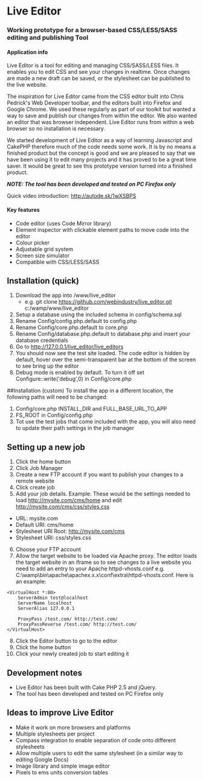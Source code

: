# Live Editor
### Working prototype for a browser-based CSS/LESS/SASS editing and publishing Tool

#### Application info
Live Editor is a tool for editing and managing CSS/SASS/LESS files. It enables you to edit CSS and see your changes in realtime. Once changes are made a new draft can be saved, or the stylesheet can be published to the live website.

The inspiration for Live Editor came from the CSS editor built into Chris Pedrick's Web Developer toolbar, and the editors built into Firefox and Google Chrome. We used these regularly as part of our toolkit but wanted a way to save and publish our changes from within the editor. We also wanted an editor that was browser independent. Live Editor runs from within a web browser so no installation is necessary.

We started development of Live Editor as a way of learning Javascript and CakePHP therefore much of the code needs some work. It is by no means a finished product but the concept is good and we are pleased to say that we have been using it to edit many projects and it has proved to be a great time saver. It would be great to see this prototype version turned into a finished product.

**_NOTE: The tool has been developed and tested on PC Firefox only_**

Quick video introduction: http://autode.sk/1wXSBPS


#### Key features
- Code editor (uses Code Mirror library)
- Element inspector with clickable element paths to move code into the editor
- Colour picker
- Adjustable grid system
- Screen size simulator
- Compatible with CSS/LESS/SASS

## Installation (quick)
1. Download the app into /www/live_editor
	- e.g. git clone https://github.com/webindustry/live_editor.git c:/wamp/www/live_editor
2. Setup a database using the included schema in config/schema.sql
3. Rename Config/config.php.default to config.php
4. Rename Config/core.php.default to core.php
5. Rename Config/database.php.default to database.php and insert your database credentials
6. Go to http://127.0.0.1/live_editor/live_editors
7. You should now see the test site loaded. The code editor is hidden by default, hover over the semi-transparent bar at the bottom of the screen to see bring up the editor
8. Debug mode is enabled by default. To turn it off set Configure::write('debug',0) in Config/core.php

##Installation (custom)
To install the app in a different location, the following paths will need to be changed:
1. Config/core.php INSTALL_DIR and FULL_BASE_URL_TO_APP
2. FS_ROOT in Config/config.php
3. Tot use the test jobs that come included with the app, you will also need to update their path settings in the job manager


## Setting up a new job
1. Click the home button
2. Click Job Manager
3. Create a new FTP account if you want to publish your changes to a remote website
4. Click create job
5. Add your job details. Example: These would be the settings needed to load http://mysite.com/cms/home and edit http://mysite.com/cms/css/styles.css
  - URL: mysite.com
  - Default URI: cms/home
  - Stylesheet URI Root: http://mysite.com/cms
  - Stylesheet URI:	css/styles.css
6. Choose your FTP account
7. Allow the target website to be loaded via Apache proxy. The editor loads the target website in an iframe so to see changes to a live website you need to add an entry to your Apache httpd-vhosts.conf e.g.
C:\wamp\bin\apache\apachex.x.x\conf\extra\httpd-vhosts.conf. Here is an example:

```
<VirtualHost *:80> 
    ServerAdmin test@localhost
    ServerName localhost
    ServerAlias 127.0.0.1
    
    ProxyPass /test.com/ http://test.com/
    ProxyPassReverse /test.com/ http://test.com/
</VirtualHost>
```
8. Click the Editor button to go to the editor
9. Click the home button
10. Click your newly created job to start editing it

## Development notes
- Live Editor has been built with Cake PHP 2.5 and jQuery.
- The tool has been developed and tested on PC Firefox only

## Ideas to improve Live Editor
- Make it work on more browsers and platforms
- Multiple stylesheets per project
- Compass integration to enable separation of code onto different stylesheets
- Allow multiple users to edit the same stylesheet (in a similar way to editing Google Docs)
- Image library and simple image editor
- Pixels to ems units conversion tables

